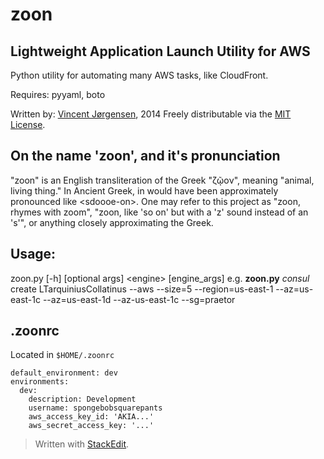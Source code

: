 zoon
====
Lightweight Application Launch Utility for AWS
----------------------------------------------
Python utility for automating many AWS tasks, like CloudFront.

Requires: pyyaml, boto

Written by: [Vincent Jørgensen](mailto:vincent_dot_jorgensen_at_gmail_dot_com), 2014
Freely distributable via the [MIT License](http://choosealicense.com/licenses/mit/).

On the name 'zoon', and it's pronunciation
---------
"zoon" is an English transliteration of the Greek "ζῷον", meaning "animal, living thing." In Ancient Greek, in would have been approximately pronounced like &lt;sdoooe-on&gt;. One may refer to this project as "zoon, rhymes with zoom", "zoon, like 'so on' but with a 'z' sound instead of an 's'", or anything closely approximating the Greek.

Usage:
------
zoon.py [-h] [optional args] &lt;engine&gt; [engine\_args] 
e.g.
**zoon.py** *consul* create LTarquiniusCollatinus --aws --size=5 --region=us-east-1 --az=us-east-1c --az=us-east-1d --az-us-east-1c --sg=praetor


.zoonrc
--------
Located in `$HOME/.zoonrc`
```
default_environment: dev
environments:
  dev:
    description: Development
    username: spongebobsquarepants
    aws_access_key_id: 'AKIA...'
    aws_secret_access_key: '...'
```


> Written with [StackEdit](https://stackedit.io/).
